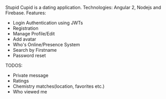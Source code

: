 Stupid Cupid is a dating application.
Technologies: Angular 2, Nodejs and Firebase.
Features: 
- Login Authentication using JWTs
- Registration
- Manage Profile/Edit
- Add avatar
- Who's Online/Presence System
- Search by Firstname
- Password reset

TODOS:
- Private message
- Ratings
- Chemistry matches(location, favorites etc.)
- Who viewed me
